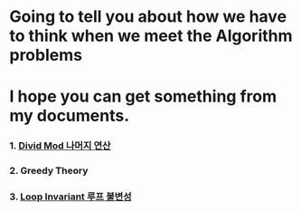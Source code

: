 # Going to tell you about how we have to think when we meet the Algorithm problems
# I hope you can get something from my documents.


### 1. [Divid Mod 나머지 연산](docs/Divid_MOD.md)
### 2. Greedy Theory  
### 3. [Loop Invariant 루프 불변성](docs/Loop_Invariant.md)